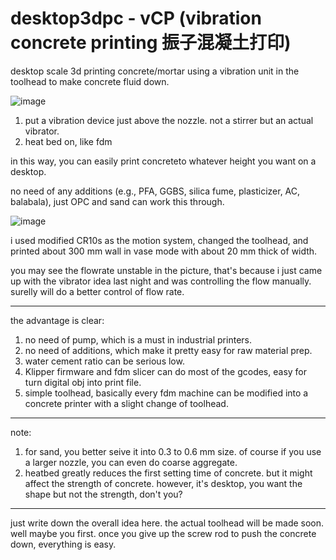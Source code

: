 # desktop3dpc - vCP (vibration concrete printing 振子混凝土打印)

desktop scale 3d printing concrete/mortar using a vibration unit in the toolhead to make concrete fluid down. 






![image](https://github.com/user-attachments/assets/7d29cb28-643e-41ec-9e74-a3d78a74e0d9)

1) put a vibration device just above the nozzle. not a stirrer but an actual vibrator. 
2) heat bed on, like fdm

in this way, you can easily print concreteto whatever height you want on a desktop. 

no need of any additions (e.g., PFA, GGBS, silica fume, plasticizer, AC, balabala), just OPC and sand can work this through. 

![image](https://github.com/user-attachments/assets/cc6c881b-42c3-41dc-b51f-30b61f1c5645)

i used modified CR10s as the motion system, changed the toolhead, and printed about 300 mm wall in vase mode with about 20 mm thick of width. 

you may see the flowrate unstable in the picture, that's because i just came up with the vibrator idea last night and was controlling the flow manually. surelly will do a better control of flow rate. 


-----

the advantage is clear: 

1) no need of pump, which is a must in industrial printers.
2) no need of additions, which make it pretty easy for raw material prep.
3) water cement ratio can be serious low. 
4) Klipper firmware and fdm slicer can do most of the gcodes, easy for turn digital obj into print file.
5) simple toolhead, basically every fdm machine can be modified into a concrete printer with a slight change of toolhead.

----

note: 

1) for sand, you better seive it into 0.3 to 0.6 mm size. of course if you use a larger nozzle, you can even do coarse aggregate.
2) heatbed greatly reduces the first setting time of concrete. but it might affect the strength of concrete. however, it's desktop, you want the shape but not the strength, don't you?

-----

just write down the overall idea here. the actual toolhead will be made soon. well maybe you first. once you give up the screw rod to push the concrete down, everything is easy. 

